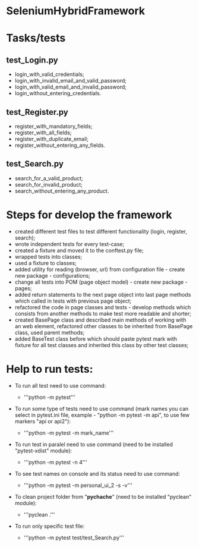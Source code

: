 # SeleniumHybridFramework

# Tasks/tests
## test_Login.py
* login_with_valid_credentials;
* login_with_invalid_email_and_valid_password;
* login_with_valid_email_and_invalid_password;
* login_without_entering_credentials.

## test_Register.py
* register_with_mandatory_fields;
* register_with_all_fields;
* register_with_duplicate_email;
* register_without_entering_any_fields.

## test_Search.py
* search_for_a_valid_product;
* search_for_invalid_product;
* search_without_entering_any_product.

# Steps for develop the framework
* created different test files to test different functionality (login, register, search);
* wrote independent tests for every test-case;
* created a fixture and moved it to the conftest.py file;
* wrapped tests into classes;
* used a fixture to classes;
* added utility for reading (browser, url) from configuration file - create new package - configurations;
* change all tests into POM (page object model) - create new  package - pages;
* added return statements to the next page object into last page methods which called in tests with previous page object;
* refactored the code in page classes and tests - develop methods which consists from another methods to make test more readable and shorter;
* created BasePage class and described main methods of working with an web element, refactored other classes to be inherited from BasePage class, used parent methods;
* added BaseTest class before which should paste pytest mark with fixture for all test classes and inherited this class by other test classes;


# Help to run tests:
* To run all test need to use command:
    + '''python -m pytest'''

* To run some type of tests need to use command (mark names you can select in pytest.ini file, example - "python -m pytest -m api", to use few markers "api or api2"): 
    + '''python -m pytest -m mark_name'''

* To run test in paralel need to use command (need to be installed "pytest-xdist" module):
    + '''python -m pytest -n 4'''

* To see test names on console and its status need to use command:
    + '''python -m pytest -m personal_ui_2 -s -v'''

* To clean project folder from "__pychache__" (need to be installed "pyclean" module): 
    + '''pyclean .'''

* To run only specific test file:
    + '''python -m pytest test/test_Search.py'''